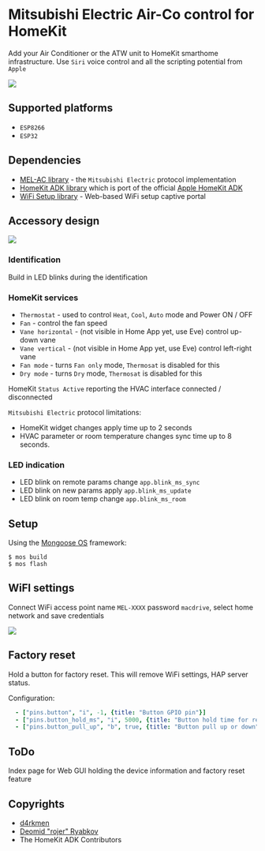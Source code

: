 # Mitsubishi Electric Air-Co control for HomeKit

Add your Air Conditioner or the ATW unit to HomeKit smarthome infrastructure. Use `Siri` voice control and all the scripting potential from `Apple`

![](https://github.com/mongoose-os-apps/mel-ac-homekit/blob/master/docs/adding.gif)

## Supported platforms

* `ESP8266`
* `ESP32`

## Dependencies 

* [MEL-AC library](https://github.com/mongoose-os-libs/mel-ac) - the `Mitsubishi Electric` protocol implementation
* [HomeKit ADK library](https://github.com/mongoose-os-libs/homekit-adk) which is port of the official [Apple HomeKit ADK](https://github.com/Apple/HomeKitADK/)
* [WiFi Setup library](https://github.com/d4rkmen/wifi-setup) - Web-based WiFi setup captive portal

## Accessory design

![](https://github.com/mongoose-os-apps/mel-ac-homekit/blob/master/docs/services.gif)

### Identification

Build in LED blinks during the identification

### HomeKit services

* `Thermostat` - used to control `Heat`, `Cool`, `Auto` mode and Power ON / OFF
* `Fan` -  control the fan speed
* `Vane horizontal` - (not visible in Home App yet, use Eve) control up-down vane
* `Vane vertical` - (not visible in Home App yet, use Eve) control left-right vane
* `Fan mode` - turns `Fan only` mode, `Thermosat` is disabled for this
* `Dry mode` - turns `Dry` mode, `Thermosat` is disabled for this

HomeKit `Status Active` reporting the HVAC interface connected / disconnected

`Mitsubishi Electric` protocol limitations:

* HomeKit widget changes apply time up to 2 seconds
* HVAC parameter or room temperature changes sync time up to 8 seconds.

### LED indication

* LED blink on remote params change `app.blink_ms_sync`
* LED blink on new params apply `app.blink_ms_update`
* LED blink on room temp change `app.blink_ms_room` 

## Setup

Using the [Mongoose OS](http://mongoose-os.com) framework:

```
$ mos build
$ mos flash
```

## WiFI settings

Connect WiFi access point name `MEL-XXXX` password `macdrive`, select home network and save credentials

![](https://github.com/mongoose-os-apps/mel-ac-homekit/blob/master/docs/wifi-setup.gif)

## Factory reset

Hold a button for factory reset. This will remove WiFi settings, HAP server status.

Configuration:

```yml
  - ["pins.button", "i", -1, {title: "Button GPIO pin"}]
  - ["pins.button_hold_ms", "i", 5000, {title: "Button hold time for reset"}]
  - ["pins.button_pull_up", "b", true, {title: "Button pull up or down"}]
```

## ToDo

Index page for Web GUI holding the device information and factory reset feature

## Copyrights

 * [d4rkmen](https://github.com/d4rkmen)
 * [Deomid "rojer" Ryabkov](https://github.com/rojer)
 * The HomeKit ADK Contributors